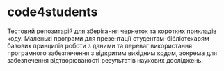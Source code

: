 # code4students
Тестовий репозитарій для зберігання чернеток та коротких прикладів коду. 
Маленькі програми для презентації студентам-бібліотекарям базових принципів роботи з даними та переваг використання програмного забезпечення з відкритим вихідним кодом, зокрема для забезпечення відтворюваності результатів наукових досліджень.
